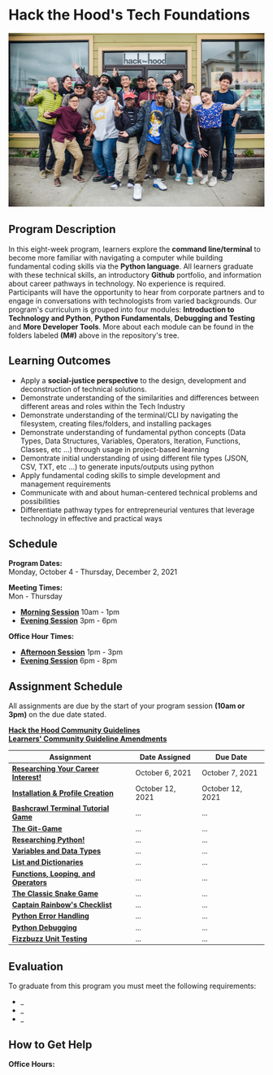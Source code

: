 # Hack the Hood's Tech Foundations

<img alt="HtH Tech Foundations" src="/images/hthintro.jpg" height="342px" width="100%">

## Program Description

In this eight-week program, learners explore the **command line/terminal** to become more familiar with navigating a computer while building fundamental coding skills via the **Python language**. All learners graduate with these technical skills, an introductory **Github** portfolio, and information about career pathways in technology. No experience is required. Participants will have the opportunity to hear from corporate partners and to engage in conversations with technologists from varied backgrounds. Our program's curriculum is grouped into four modules: **Introduction to Technology and Python**, **Python Fundamentals**, **Debugging and Testing** and **More Developer Tools**. More about each module can be found in the folders labeled **(M#)** above in the repository's tree.

## Learning Outcomes

* Apply a **social-justice perspective** to the design, development and deconstruction of technical solutions.
* Demonstrate understanding of the similarities and differences between different areas and roles within the Tech Industry
* Demonstrate understanding of the terminal/CLI by navigating the filesystem, creating files/folders, and installing packages
* Demonstrate understanding of fundamental python concepts (Data Types, Data Structures, Variables, Operators, Iteration, Functions, Classes, etc ...) through usage in project-based learning
* Demontrate initial understanding of using different file types (JSON, CSV, TXT, etc ...) to generate inputs/outputs using python
* Apply fundamental coding skills to simple development and management requirements 
* Communicate with and about human-centered technical problems and possibilities
* Differentiate pathway types for entrepreneurial ventures that leverage technology in effective and practical ways

## Schedule

**Program Dates:** <br>Monday, October 4 - Thursday, December 2, 2021

**Meeting Times:** <br>Mon - Thursday
* **[Morning Session](https://us06web.zoom.us/j/3435754269)** 10am - 1pm
* **[Evening Session](https://us06web.zoom.us/j/5936873251)** 3pm - 6pm

**Office Hour Times:** 
* **[Afternoon Session](https://us06web.zoom.us/j/3435754269)** 1pm - 3pm
* **[Evening Session](https://us06web.zoom.us/j/5936873251)** 6pm - 8pm

## Assignment Schedule

All assignments are due by the start of your program session **(10am or 3pm)**  on the due date stated.

**[Hack the Hood Community Guidelines](https://docs.google.com/document/d/1OXsOziwQqIKLQ-wkS7Uu1WkNJPytA05Uokyq_GjRPyI/edit?usp=sharing)**
<br>
**[Learners' Community Guideline Amendments](https://docs.google.com/document/d/1iDlUT5LeE7aAWNnCO4Lu0z-oVtC0i_BUkPhMZw_opwM/edit?usp=sharing)**

Assignment | Date Assigned | Due Date
---------- | ------------- | -------- 
**[Researching Your Career Interest!](https://docs.google.com/document/d/1WGQQL_viwHmGucSaAt36F9sognnf1rOkqoBbvLdVte0/edit?usp=sharing)** | October 6, 2021  | October 7, 2021
**[Installation & Profile Creation](https://docs.google.com/document/d/1Sw7n3SOJSkdPxWY9t1MFErXaid6Dmo60eCke2KHiRME/edit?usp=sharing)** | October 12, 2021 | October 12, 2021
**[Bashcrawl Terminal Tutorial Game](https://docs.google.com/document/d/1ATvRUG6sxsRSLUxh0mNM5SUwW7CBCjSqSWe9qSXncSM/edit?usp=sharing)** | ... | ...
**[The Git-Game](https://docs.google.com/document/d/1u6xFG66KshoS7vUpKTlEPUo094WRG7eYVRnoskv0JPQ/edit?usp=sharing)** | ... | ...
**[Researching Python!](https://docs.google.com/document/d/1a8vpHLyEJk0CLrgDk-6LR9AzSosWdstp4oP9koM9WCU/edit?usp=sharing)** | ... | ...
**[Variables and Data Types](https://docs.google.com/document/d/1hgoP1zJ285bm4w2AGB4I2_3M65N0eFKJmf4Gr6VOpwg/edit?usp=sharing)** | ... | ...
**[List and Dictionaries](https://docs.google.com/document/d/1mBAMCttdltl9-f7dTw0D_RFEnUlEet5j6apmyUyO7XI/edit?usp=sharing)** | ... | ...
**[Functions, Looping, and Operators](https://docs.google.com/document/d/1ascyfxFCyyPjA9VTHIlto-Ziquq9Zhj8hM-b9j6HTAY/edit?usp=sharing)** | ... | ...
**[The Classic Snake Game](https://docs.google.com/document/d/1y1lupKRTKi6RypGR_S7xDvjD1JNbs9_QMNm8gp3N39E/edit?usp=sharing)** | ... | ...
**[Captain Rainbow's Checklist](https://docs.google.com/document/d/1j6QglX9jIp7WoE84mjZDPiSngCTb5yr9u2Hk7qG6h3w/edit?usp=sharing)** | ... | ...
**[Python Error Handling](https://github.com/HtH-HacktheHood/Tech-Foundations/blob/main/(M3)%20Debugging%20and%20Testing/(L15)%20Common%20Python%20Errors.ipynb)** | ... | ...
**[Python Debugging](https://github.com/HtH-HacktheHood/Tech-Foundations/blob/main/(M3)%20Debugging%20and%20Testing/(L16)%20Python%20Debugging.ipynb)** | ... | ...
**[Fizzbuzz Unit Testing](https://docs.google.com/document/d/1_kSKQrc2pZLD5MwZb2agPvFBKiwK6JyFbKKSTwYH71Q/edit?usp=sharing)** | ... | ...

## Evaluation

To graduate from this program you must meet the following requirements:
* _
* _
* _

## How to Get Help

**Office Hours:**
